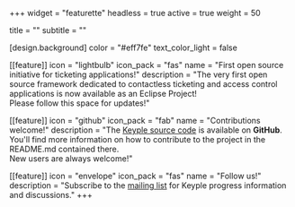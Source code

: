 +++
widget = "featurette" 
headless = true 
active = true 
weight = 50 

title = "" 
subtitle = "" 

[design.background]
  color = "#eff7fe"
  text_color_light = false 

[[feature]]
  icon = "lightbulb"
  icon_pack = "fas"
  name = "First open source initiative for ticketing applications!"
  description = "The very first open source framework dedicated to contactless ticketing and access control applications is now available as an Eclipse Project!<br>Please follow this space for updates!"
  
[[feature]]
  icon = "github"
  icon_pack = "fab"
  name = "Contributions welcome!"
  description = "The [Keyple source code](https://github.com/eclipse/keyple) is available on **GitHub**.<br>You'll find more information on how to contribute to the project in the README.md contained there.<br>New users are always welcome!"  
  
[[feature]]
  icon = "envelope"
  icon_pack = "fas"
  name = "Follow us!"
  description = "Subscribe to the [mailing list](https://accounts.eclipse.org/mailing-list/keyple-dev) for Keyple progress information and discussions."
+++
